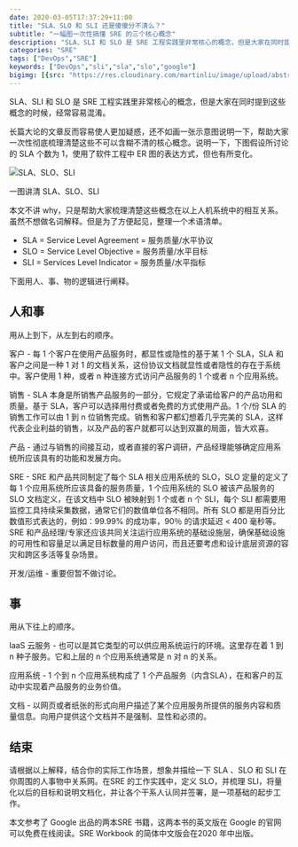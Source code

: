 ```yaml
---
date: 2020-03-05T17:37:29+11:00
title: "SLA、SLO 和 SLI 还是傻傻分不清么？"
subtitle: "一幅图一次性搞懂 SRE 的三个核心概念"
description: "SLA、SLI 和 SLO 是 SRE 工程实践里非常核心的概念，但是大家在同时提到这些概念的时候，经常容易混淆。"
categories: "SRE"
tags: ["DevOps","SRE"]
keywords: ["DevOps","sli","sla","slo","google"]
bigimg: [{src: "https://res.cloudinary.com/martinliu/image/upload/abstract-1.jpg", desc: "DevOps"}]
---
```

SLA、SLI 和 SLO 是 SRE 工程实践里非常核心的概念，但是大家在同时提到这些概念的时候，经常容易混淆。

长篇大论的文章反而容易使人更加疑惑，还不如画一张示意图说明一下，帮助大家一次性彻底梳理清楚这些不可以含糊不清的核心概念。说明一下，下图假设所讨论的 SLA 个数为 1，使用了软件工程中 ER 图的表达方式，但也有所变化。

![SLA、SLO、SLI](/images/sla-sli-slo.jpeg)

一图讲清 SLA、SLO、SLI

本文不讲 why，只是帮助大家梳理清楚这些概念在以上人机系统中的相互关系。虽然不想做名词解释。但是为了方便起见，整理一个术语清单。

* SLA = Service Level Agreement = 服务质量/水平协议
* SLO = Service Level Objective = 服务质量/水平目标
* SLI = Services Level Indicator = 服务质量/水平指标

下面用人、事、物的逻辑进行阐释。

## 人和事

用从上到下，从左到右的顺序。

客户 - 每 1 个客户在使用产品服务时，都显性或隐性的基于某 1 个 SLA，SLA 和客户之间是一种 1 对 1 的文档关系，这份协议文档就显性或者隐性的存在于系统中。客户使用 1 种，或者 n 种连接方式访问产品服务的 1 个或者 n 个应用系统。

销售 - SLA 本身是所销售产品服务的一部分，它规定了承诺给客户的产品功用和质量。基于 SLA，客户可以选择用付费或者免费的方式使用产品。1 个/份 SLA 的销售工作可以由 1 到 n 位销售完成。销售和客户都幻想着几乎完美的 SLA，这样代表企业利益的销售，以及产品的客户就都可以达到双赢的局面，皆大欢喜。

产品 - 通过与销售的间接互动，或者直接的客户调研，产品经理能够确定应用系统所应该具有的功能和发展方向。

SRE - SRE 和产品共同制定了每个 SLA 相关应用系统的 SLO，SLO 定量的定义了每 1 个应用系统所应该具备的服务质量，1 个应用系统的 SLO 被该产品服务的 SLO 文档定义，在该文档中 SLO 被映射到 1 个或者 n 个 SLI，每个 SLI 都需要用监控工具持续采集数据，通常它们的数值单位各不相同。所有 SLO 都是用百分比数值形式表达的，例如：99.99% 的成功率，90％ 的请求延迟 < 400 毫秒等。SRE 和产品经理/专家还应该共同关注运行应用系统的基础设施层，确保基础设施的可用性和容量足以满足目标数量的用户访问，而且还要考虑和设计底层资源的容灾和跨区多活等复杂场景。

开发/运维 - 重要但暂不做讨论。

## 事

用从下往上的顺序。

IaaS 云服务 - 也可以是其它类型的可以供应用系统运行的环境。这里存在着 1 到 n 种子服务。它和上层的 n 个应用系统通常是 n 对 n 的关系。

应用系统 - 1 个到 n 个应用系统构成了 1 个产品服务（内含SLA），在和客户的互动中实现着产品服务的业务价值。

文档 - 以网页或者纸张的形式向用户描述了某个应用服务所提供的服务内容和质量信息。向用户提供这个文档并不是强制、显性和必须的。

## 结束

请根据以上解释，结合你的实际工作场景，想象并描绘一下 SLA 、SLO 和 SLI 在你周围的人事物中关系网。在SRE 的工作实践中，定义 SLO，并梳理 SLI，将量化以后的目标和说明文档化，并让各个干系人认同并签署，是一项基础的起步工作。

本文参考了 Google 出品的两本SRE 书籍，这两本书的英文版在 Google 的官网可以免费在线阅读。SRE Workbook 的简体中文版会在2020 年中出版。